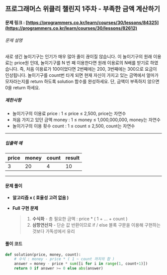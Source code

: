 ## 프로그래머스 위클리 챌린지 1주차 - 부족한 금액 계산하기

#### 문제 링크 : [https://programmers.co.kr/learn/courses/30/lessons/84325](https://programmers.co.kr/learn/courses/30/lessons/82612)

###### 문제 설명

새로 생긴 놀이기구는 인기가 매우 많아 줄이 끊이질 않습니다. 이 놀이기구의 원래 이용료는 price원 인데, 놀이기구를 N 번 째 이용한다면 원래 이용료의 N배를 받기로 하였습니다. 즉, 처음 이용료가 100이었다면 2번째에는 200, 3번째에는 300으로 요금이 인상됩니다.
놀이기구를 count번 타게 되면 현재 자신이 가지고 있는 금액에서 얼마가 모자라는지를 return 하도록 solution 함수를 완성하세요.
단, 금액이 부족하지 않으면 0을 return 하세요.

##### 제한사항

- 놀이기구의 이용료 price : 1 ≤ price ≤ 2,500, price는 자연수
- 처음 가지고 있던 금액 money : 1 ≤ money ≤ 1,000,000,000, money는 자연수
- 놀이기구의 이용 횟수 count : 1 ≤ count ≤ 2,500, count는 자연수

------

##### 입출력 예

| price | money | count | result |
| ----- | ----- | ----- | ------ |
| 3     | 20    | 4     | 10     |

---



#### 문제 풀이

- **알고리즘 x ( 효율성 고려 없음 )**

- **Full 구현 문제**

  > 1. **수식화** - 총 필요한 금액 : price * ( 1 + ... + count )
  > 2. **삼항연산자** - 단순 값 반환이므로 if / else 블록 구문을 이용해 구현하는 것보다 가독성에서 유리



#### 풀이 코드

~~~python
def solution(price, money, count):
  	# 수식 : money - price * ( 1 ~ count 까지의 합 )
    answer = money - price * sum([i for i in range(1, count+1)])
    return 0 if answer >= 0 else abs(answer)
~~~

